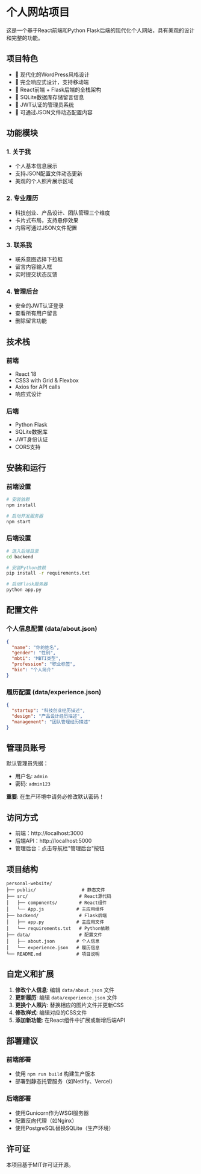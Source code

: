 # 个人网站项目

这是一个基于React前端和Python Flask后端的现代化个人网站，具有美观的设计和完整的功能。

## 项目特色

- 🎨 现代化的WordPress风格设计
- 📱 完全响应式设计，支持移动端
- 🚀 React前端 + Flask后端的全栈架构
- 💾 SQLite数据库存储留言信息
- 🔐 JWT认证的管理员系统
- 📝 可通过JSON文件动态配置内容

## 功能模块

### 1. 关于我
- 个人基本信息展示
- 支持JSON配置文件动态更新
- 美观的个人照片展示区域

### 2. 专业履历
- 科技创业、产品设计、团队管理三个维度
- 卡片式布局，支持悬停效果
- 内容可通过JSON文件配置

### 3. 联系我
- 联系意图选择下拉框
- 留言内容输入框
- 实时提交状态反馈

### 4. 管理后台
- 安全的JWT认证登录
- 查看所有用户留言
- 删除留言功能

## 技术栈

### 前端
- React 18
- CSS3 with Grid & Flexbox
- Axios for API calls
- 响应式设计

### 后端
- Python Flask
- SQLite数据库
- JWT身份认证
- CORS支持

## 安装和运行

### 前端设置
```bash
# 安装依赖
npm install

# 启动开发服务器
npm start
```

### 后端设置
```bash
# 进入后端目录
cd backend

# 安装Python依赖
pip install -r requirements.txt

# 启动Flask服务器
python app.py
```

## 配置文件

### 个人信息配置 (data/about.json)
```json
{
  "name": "你的姓名",
  "gender": "性别",
  "mbti": "MBTI类型",
  "profession": "职业标签",
  "bio": "个人简介"
}
```

### 履历配置 (data/experience.json)
```json
{
  "startup": "科技创业经历描述",
  "design": "产品设计经历描述", 
  "management": "团队管理经历描述"
}
```

## 管理员账号

默认管理员凭据：
- 用户名: `admin`
- 密码: `admin123`

**重要**: 在生产环境中请务必修改默认密码！

## 访问方式

- 前端：http://localhost:3000
- 后端API：http://localhost:5000
- 管理后台：点击导航栏"管理后台"按钮

## 项目结构

```
personal-website/
├── public/                 # 静态文件
├── src/                   # React源代码
│   ├── components/        # React组件
│   └── App.js            # 主应用组件
├── backend/               # Flask后端
│   ├── app.py            # 主应用文件
│   └── requirements.txt   # Python依赖
├── data/                  # 配置文件
│   ├── about.json        # 个人信息
│   └── experience.json   # 履历信息
└── README.md             # 项目说明
```

## 自定义和扩展

1. **修改个人信息**: 编辑 `data/about.json` 文件
2. **更新履历**: 编辑 `data/experience.json` 文件  
3. **更换个人照片**: 替换相应的图片文件并更新CSS
4. **修改样式**: 编辑对应的CSS文件
5. **添加新功能**: 在React组件中扩展或新增后端API

## 部署建议

### 前端部署
- 使用 `npm run build` 构建生产版本
- 部署到静态托管服务（如Netlify、Vercel）

### 后端部署
- 使用Gunicorn作为WSGI服务器
- 配置反向代理（如Nginx）
- 使用PostgreSQL替换SQLite（生产环境）

## 许可证

本项目基于MIT许可证开源。